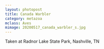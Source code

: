 ```yaml
---
layout: photopost
title: Canada Warbler
category: metazoa
mclass: Aves
mimage: 20200517_canada_warbler_s.jpg
---
```


Taken at Radnor Lake State Park, Nashville, TN
